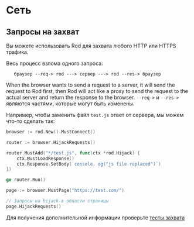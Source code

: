 # Сеть

## Запросы на захват

Вы можете использовать Rod для захвата любого HTTP или HTTPS трафика.

Весь процесс взлома одного запроса:

```text
   браузер --req-> rod ---> сервер ---> rod --res-> браузер
```

When the browser wants to send a request to a server, it will send the request to Rod first, then Rod will act like a proxy to send the request to the actual server and return the response to the browser. `--req->` и `--res->` являются частями, которые могут быть изменены.

Например, чтобы заменить файл `test.js` ответ от сервера, мы можем что-то сделать так:

```go
browser := rod.New().MustConnect()

router := browser.HijackRequests()

router.MustAdd("*/test.js", func(ctx *rod.Hijack) {
    ctx.MustLoadResponse()
    ctx.Response.SetBody(`console. og("js file replaced")`)
})

go router.Run()

page := browser.MustPage("https://test.com/")

// Запросы на hijack в области страницы
page.HijackRequests()
```

Для получения дополнительной информации проверьте [тесты захвата](https://github.com/go-rod/rod/blob/master/hijack_test.go)
